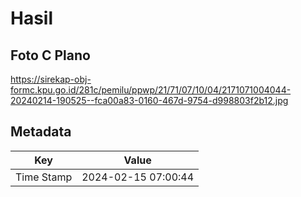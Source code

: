 # Hasil

## Foto C Plano

https://sirekap-obj-formc.kpu.go.id/281c/pemilu/ppwp/21/71/07/10/04/2171071004044-20240214-190525--fca00a83-0160-467d-9754-d998803f2b12.jpg


## Metadata

| Key        | Value               |
| ---------- | ------------------- |
| Time Stamp | 2024-02-15 07:00:44 |



